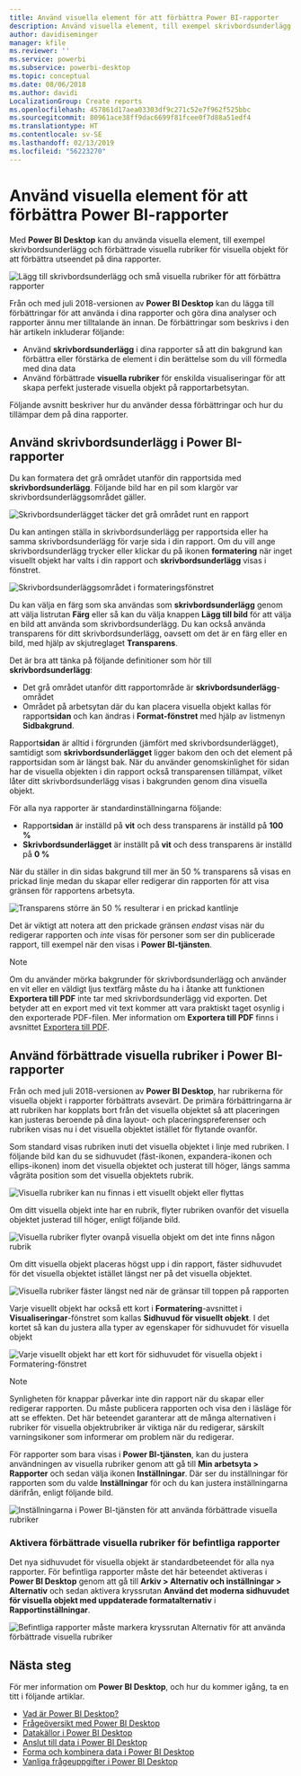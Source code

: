 ```yaml
---
title: Använd visuella element för att förbättra Power BI-rapporter
description: Använd visuella element, till exempel skrivbordsunderlägg och visuella rubriker för att förbättra rapporter
author: davidiseminger
manager: kfile
ms.reviewer: ''
ms.service: powerbi
ms.subservice: powerbi-desktop
ms.topic: conceptual
ms.date: 08/06/2018
ms.author: davidi
LocalizationGroup: Create reports
ms.openlocfilehash: 457861d17aea03303df9c271c52e7f962f525bbc
ms.sourcegitcommit: 80961ace38ff9dac6699f81fcee0f7d88a51edf4
ms.translationtype: HT
ms.contentlocale: sv-SE
ms.lasthandoff: 02/13/2019
ms.locfileid: "56223270"
---
```

# <a name="use-visual-elements-to-enhance-power-bi-reports"></a>Använd visuella element för att förbättra Power BI-rapporter

Med **Power BI Desktop** kan du använda visuella element, till exempel skrivbordsunderlägg och förbättrade visuella rubriker för visuella objekt för att förbättra utseendet på dina rapporter.

![Lägg till skrivbordsunderlägg och små visuella rubriker för att förbättra rapporter](media/desktop-visual-elements-for-reports/visual-elements-for-reports_01.png)

Från och med juli 2018-versionen av **Power BI Desktop** kan du lägga till förbättringar för att använda i dina rapporter och göra dina analyser och rapporter ännu mer tilltalande än innan. De förbättringar som beskrivs i den här artikeln inkluderar följande: 

* Använd **skrivbordsunderlägg** i dina rapporter så att din bakgrund kan förbättra eller förstärka de element i din berättelse som du vill förmedla med dina data
* Använd förbättrade **visuella rubriker** för enskilda visualiseringar för att skapa perfekt justerade visuella objekt på rapportarbetsytan. 

Följande avsnitt beskriver hur du använder dessa förbättringar och hur du tillämpar dem på dina rapporter.

## <a name="using-wallpaper-in-power-bi-reports"></a>Använd skrivbordsunderlägg i Power BI-rapporter

Du kan formatera det grå området utanför din rapportsida med **skrivbordsunderlägg**. Följande bild har en pil som klargör var skrivbordsunderläggsområdet gäller. 

![Skrivbordsunderlägget täcker det grå området runt en rapport](media/desktop-visual-elements-for-reports/visual-elements-for-reports_02.png)

Du kan antingen ställa in skrivbordsunderlägg per rapportsida eller ha samma skrivbordsunderlägg för varje sida i din rapport. Om du vill ange skrivbordsunderlägg trycker eller klickar du på ikonen **formatering** när inget visuellt objekt har valts i din rapport och **skrivbordsunderlägg** visas i fönstret.

![Skrivbordsunderläggsområdet i formateringsfönstret](media/desktop-visual-elements-for-reports/visual-elements-for-reports_03.png)

Du kan välja en färg som ska användas som **skrivbordsunderlägg** genom att välja listrutan **Färg** eller så kan du välja knappen **Lägg till bild** för att välja en bild att använda som skrivbordsunderlägg. Du kan också använda transparens för ditt skrivbordsunderlägg, oavsett om det är en färg eller en bild, med hjälp av skjutreglaget **Transparens**.

Det är bra att tänka på följande definitioner som hör till **skrivbordsunderlägg**:

* Det grå området utanför ditt rapportområde är **skrivbordsunderlägg**-området
* Området på arbetsytan där du kan placera visuella objekt kallas för rapport**sidan** och kan ändras i **Format-fönstret** med hjälp av listmenyn **Sidbakgrund**.

Rapport**sidan** är alltid i förgrunden (jämfört med skrivbordsunderlägget), samtidigt som **skrivbordsunderlägget** ligger bakom den och det element på rapportsidan som är längst bak. När du använder genomskinlighet för sidan har de visuella objekten i din rapport också transparensen tillämpat, vilket låter ditt skrivbordsunderlägg visas i bakgrunden genom dina visuella objekt.

För alla nya rapporter är standardinställningarna följande:

* Rapport**sidan** är inställd på **vit** och dess transparens är inställd på **100 %**
* **Skrivbordsunderlägget** är inställt på **vit** och dess transparens är inställd på **0 %**

När du ställer in din sidas bakgrund till mer än 50 % transparens så visas en prickad linje medan du skapar eller redigerar din rapporten för att visa gränsen för rapportens arbetsyta. 

![Transparens större än 50 % resulterar i en prickad kantlinje](media/desktop-visual-elements-for-reports/visual-elements-for-reports_04.png)

Det är viktigt att notera att den prickade gränsen *endast* visas när du redigerar rapporten och *inte* visas för personer som ser din publicerade rapport, till exempel när den visas i **Power BI-tjänsten**.

> [!NOTE]
> Om du använder mörka bakgrunder för skrivbordsunderlägg och använder en vit eller en väldigt ljus textfärg måste du ha i åtanke att funktionen **Exportera till PDF** inte tar med skrivbordsunderlägg vid exporten. Det betyder att en export med vit text kommer att vara praktiskt taget osynlig i den exporterade PDF-filen. Mer information om **Exportera till PDF** finns i avsnittet [Exportera till PDF](desktop-export-to-pdf.md).


## <a name="using-improved-visual-headers-in-power-bi-reports"></a>Använd förbättrade visuella rubriker i Power BI-rapporter

Från och med juli 2018-versionen av **Power BI Desktop**, har rubrikerna för visuella objekt i rapporter förbättrats avsevärt. De primära förbättringarna är att rubriken har kopplats bort från det visuella objektet så att placeringen kan justeras beroende på dina layout- och placeringspreferenser och rubriken visas nu i det visuella objektet istället för flytande ovanför. 

Som standard visas rubriken inuti det visuella objektet i linje med rubriken. I följande bild kan du se sidhuvudet (fäst-ikonen, expandera-ikonen och ellips-ikonen) inom det visuella objektet och justerat till höger, längs samma vågräta position som det visuella objektets rubrik.

![Visuella rubriker kan nu finnas i ett visuellt objekt eller flyttas](media/desktop-visual-elements-for-reports/visual-elements-for-reports_05.png)

Om ditt visuella objekt inte har en rubrik, flyter rubriken ovanför det visuella objektet justerad till höger, enligt följande bild. 

![Visuella rubriker flyter ovanpå visuella objekt om det inte finns någon rubrik](media/desktop-visual-elements-for-reports/visual-elements-for-reports_07.png)

Om ditt visuella objekt placeras högst upp i din rapport, fäster sidhuvudet för det visuella objektet istället längst ner på det visuella objektet. 

![Visuella rubriker fäster längst ned när de gränsar till toppen på rapporten](media/desktop-visual-elements-for-reports/visual-elements-for-reports_08.png)

Varje visuellt objekt har också ett kort i **Formatering**-avsnittet i **Visualiseringar**-fönstret som kallas **Sidhuvud för visuellt objekt**. I det kortet så kan du justera alla typer av egenskaper för sidhuvudet för visuella objekt

![Varje visuellt objekt har ett kort för sidhuvudet för visuella objekt i Formatering-fönstret](media/desktop-visual-elements-for-reports/visual-elements-for-reports_09.png)

> [!NOTE]
> Synligheten för knappar påverkar inte din rapport när du skapar eller redigerar rapporten. Du måste publicera rapporten och visa den i läsläge för att se effekten. Det här beteendet garanterar att de många alternativen i rubriker för visuella objektrubriker är viktiga när du redigerar, särskilt varningsikoner som informerar om problem när du redigerar.

För rapporter som bara visas i **Power BI-tjänsten**, kan du justera användningen av visuella rubriker genom att gå till **Min arbetsyta > Rapporter** och sedan välja ikonen **Inställningar**. Där ser du inställningar för rapporten som du valde **Inställningar** för och du kan justera inställningarna därifrån, enligt följande bild.

![Inställningarna i Power BI-tjänsten för att använda förbättrade visuella rubriker](media/desktop-visual-elements-for-reports/visual-elements-for-reports_10.png)

### <a name="enabling-improved-visual-headers-for-existing-reports"></a>Aktivera förbättrade visuella rubriker för befintliga rapporter

Det nya sidhuvudet för visuella objekt är standardbeteendet för alla nya rapporter. För befintliga rapporter måste det här beteendet aktiveras i **Power BI Desktop** genom att gå till **Arkiv > Alternativ och inställningar > Alternativ** och sedan aktivera kryssrutan **Använd det moderna sidhuvudet för visuella objekt med uppdaterade formatalternativ** i **Rapportinställningar**.

![Befintliga rapporter måste markera kryssrutan Alternativ för att använda förbättrade visuella rubriker](media/desktop-visual-elements-for-reports/visual-elements-for-reports_06.png)


## <a name="next-steps"></a>Nästa steg
För mer information om **Power BI Desktop**, och hur du kommer igång, ta en titt i följande artiklar.

* [Vad är Power BI Desktop?](desktop-what-is-desktop.md)
* [Frågeöversikt med Power BI Desktop](desktop-query-overview.md)
* [Datakällor i Power BI Desktop](desktop-data-sources.md)
* [Anslut till data i Power BI Desktop](desktop-connect-to-data.md)
* [Forma och kombinera data i Power BI Desktop](desktop-shape-and-combine-data.md)
* [Vanliga frågeuppgifter i Power BI Desktop](desktop-common-query-tasks.md)   

